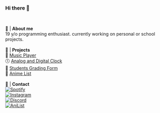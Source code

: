 ### **Hi there** 👋
<br>

🤔 | **About me**<br>
19 y/o programming enthusiast. currently working on personal or school projects.
<br><br>
🚀 | **Projects**<br>
🎵 [Music Player](https://github.com/probablymattq/ePlayer)<br>
🕔 [Analog and Digital Clock](https://github.com/probablymattq/Clock)<br>
🎫 [Students Grading Form](https://github.com/probablymattq/Students)<br>
📃 [Anime List](https://github.com/probablymattq/Anilist)
<br><br>
🔗 | **Contact**<br>
[![Spotify](https://img.shields.io/badge/Spotify-1ED760?style=flat-square&logo=spotify&logoColor=white)](https://open.spotify.com/user/31zm6birjhnkvxl4nr7bzv5e3clm?si=6ee8374f65d8447a)<br>
[![Instagram](https://img.shields.io/badge/Instagram-E4405F?style=flat-square&logo=instagram&logoColor=white)](https://www.instagram.com/yourusername/)<br>
[![Discord](https://img.shields.io/badge/Discord-7289DA?style=flat-square&logo=discord&logoColor=white)](https://discord.com/users/390155343373533195)<br>
[![AniList](https://img.shields.io/badge/AniList-03A9F4?style=flat-square&logo=anilist&logoColor=white)](https://anilist.co/user/mattq/)



